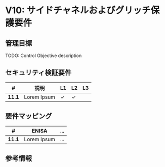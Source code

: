 # V10: サイドチャネルおよびグリッチ保護要件

## 管理目標
TODO: Control Objective description

## セキュリティ検証要件

| # | 説明 | L1 | L2 | L3 |
| -- | ---------------------- | - | - | - |
| **11.1** | Lorem Ipsum | ✓ | ✓ |   |

## 要件マッピング

| # | ENISA | ... |
| -- | ---------------------- | ---------------------- |
|**11.1** | Lorem Ipsum | ... |

## 参考情報
